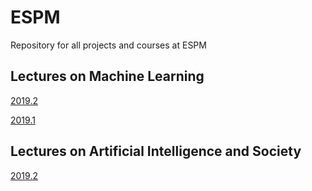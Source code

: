 # ESPM

Repository for all projects and courses at ESPM

## Lectures on Machine Learning

[2019.2](https://hsandmann.github.io/espm.ml.2019.2/)

[2019.1](https://hsandmann.github.io/espm.ml.2019.1/)

## Lectures on Artificial Intelligence and Society

[2019.2](https://hsandmann.github.io/espm.ai.society.2019.2/)
